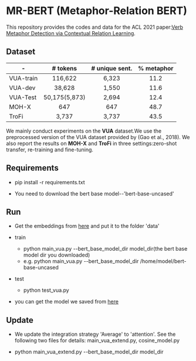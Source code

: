# MR-BERT (Metaphor-Relation BERT)

This repository provides the codes and data for the ACL 2021 paper:[Verb Metaphor Detection via Contextual Relation Learning](https://aclanthology.org/2021.acl-long.327/).

## Dataset 

|- | # tokens | # unique sent. | % metaphor|
|- | :-: | :-: | :-: |
|VUA-train | 116,622 | 6,323 | 11.2 | 
|VUA-dev | 38,628| 1,550 | 11.6 |
|VUA-Test | 50,175(5,873) | 2,694 | 12.4 |
|MOH-X | 647 | 647 | 48.7 | 
|TroFi | 3,737 | 3,737 | 43.5 |

We mainly conduct experiments on the **VUA** dataset.We use the preprocessed version of the VUA dataset provided by (Gao et al., 2018).
We also report the results on **MOH-X** and **TroFi** in three settings:zero-shot transfer, re-training and fine-tuning.
## Requirements
* pip install -r requirements.txt

* You need to download the bert base model--'bert-base-uncased'

## Run

* Get the embeddings from [here](https://drive.google.com/drive/folders/13_MRmZryGhCf8ngBs57oCMH9KD83ZImu?usp=sharing) and put it to the folder 'data'

* train
   * python main_vua.py --bert_base_model_dir model_dir(the bert base model dir you downloaded)
   * e.g. python main_vua.py --bert_base_model_dir /home/model/bert-base-uncased
    
* test
   * python test_vua.py
    
* you can get the model we saved from [here](https://drive.google.com/drive/folders/1iWrftTDH2If6UO9M-hmc13EwYP1FVfSJ?usp=sharing)

## Update

* We update the integration strategy 'Average' to 'attention'. See the following two files for details:
main_vua_extend.py, cosine_model.py

* python main_vua_extend.py --bert_base_model_dir model_dir

